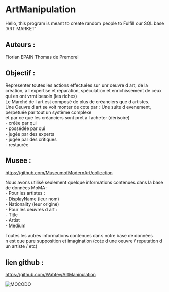 # ArtManipulation
Hello, this program is meant to create random people to Fulfill our SQL base 'ART MARKET'


Auteurs :
---------

Florian EPAIN
Thomas de Premorel


Objectif :
----------

Representer toutes les actions effectuées sur unr oeuvre d art, de la création, à l expertise et reparation, spéculation et enrichissement de ceux qui en ont vrmt besoin (les riches)  
Le Marché de l art est composé de plus de créanciers que d artistes.  
Une Oeuvre d art se voit monter de cote par : 
	Une suite d evenement, perpetuée par tout un système complexe  
	et par ce que les créanciers sont pret à l acheter (dérisoire)  
	- créée par qui  
	- possédée par qui  
	- jugée par des experts  
  	- jugée par des critiques  
	- restaurée  


Musee :
-------

https://github.com/MuseumofModernArt/collection

Nous avons utilisé seulement quelque informations contenues dans la base de données MoMA :  
	- Pour les artistes :  
		- DisplayName (leur nom)  
		- Nationality (leur origine)  
 	- Pour les oeuvres d art :  
   		- Title  
    		- Artist  
    		- Medium  

Toutes les autres informations contenues dans notre base de données  
n est que pure supposition et imagination (cote d une oeuvre / reputation d un artiste / etc)  

lien github :
-------------

https://github.com/Wabtey/ArtManipulation



![MOCODO](https://user-images.githubusercontent.com/73140258/156899763-f9374ef6-a49e-40d5-a5ea-17076be6a71f.png)

